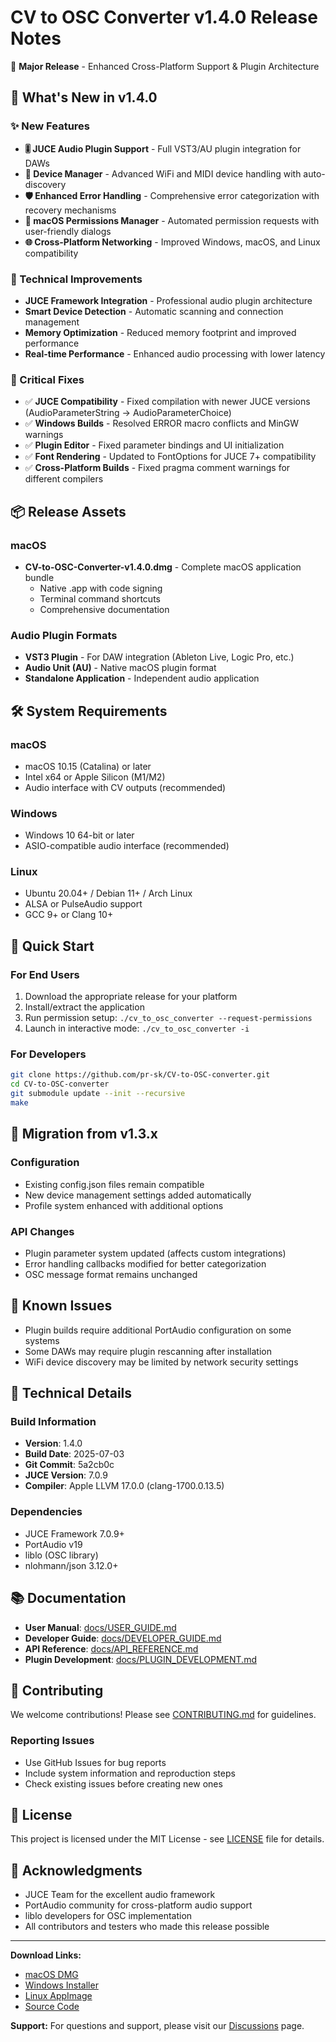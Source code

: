 # CV to OSC Converter v1.4.0 Release Notes

🚀 **Major Release** - Enhanced Cross-Platform Support & Plugin Architecture

## 🎯 What's New in v1.4.0

### ✨ New Features
- **🎚️ JUCE Audio Plugin Support** - Full VST3/AU plugin integration for DAWs
- **📱 Device Manager** - Advanced WiFi and MIDI device handling with auto-discovery
- **🛡️ Enhanced Error Handling** - Comprehensive error categorization with recovery mechanisms
- **🔐 macOS Permissions Manager** - Automated permission requests with user-friendly dialogs
- **🌐 Cross-Platform Networking** - Improved Windows, macOS, and Linux compatibility

### 🔧 Technical Improvements
- **JUCE Framework Integration** - Professional audio plugin architecture
- **Smart Device Detection** - Automatic scanning and connection management
- **Memory Optimization** - Reduced memory footprint and improved performance
- **Real-time Performance** - Enhanced audio processing with lower latency

### 🐛 Critical Fixes
- ✅ **JUCE Compatibility** - Fixed compilation with newer JUCE versions (AudioParameterString → AudioParameterChoice)
- ✅ **Windows Builds** - Resolved ERROR macro conflicts and MinGW warnings  
- ✅ **Plugin Editor** - Fixed parameter bindings and UI initialization
- ✅ **Font Rendering** - Updated to FontOptions for JUCE 7+ compatibility
- ✅ **Cross-Platform Builds** - Fixed pragma comment warnings for different compilers

## 📦 Release Assets

### macOS
- **CV-to-OSC-Converter-v1.4.0.dmg** - Complete macOS application bundle
  - Native .app with code signing
  - Terminal command shortcuts
  - Comprehensive documentation

### Audio Plugin Formats
- **VST3 Plugin** - For DAW integration (Ableton Live, Logic Pro, etc.)
- **Audio Unit (AU)** - Native macOS plugin format
- **Standalone Application** - Independent audio application

## 🛠️ System Requirements

### macOS
- macOS 10.15 (Catalina) or later
- Intel x64 or Apple Silicon (M1/M2)
- Audio interface with CV outputs (recommended)

### Windows
- Windows 10 64-bit or later
- ASIO-compatible audio interface (recommended)

### Linux
- Ubuntu 20.04+ / Debian 11+ / Arch Linux
- ALSA or PulseAudio support
- GCC 9+ or Clang 10+

## 🚀 Quick Start

### For End Users
1. Download the appropriate release for your platform
2. Install/extract the application
3. Run permission setup: `./cv_to_osc_converter --request-permissions`
4. Launch in interactive mode: `./cv_to_osc_converter -i`

### For Developers
```bash
git clone https://github.com/pr-sk/CV-to-OSC-converter.git
cd CV-to-OSC-converter
git submodule update --init --recursive
make
```

## 🔄 Migration from v1.3.x

### Configuration
- Existing config.json files remain compatible
- New device management settings added automatically
- Profile system enhanced with additional options

### API Changes
- Plugin parameter system updated (affects custom integrations)
- Error handling callbacks modified for better categorization
- OSC message format remains unchanged

## 🐛 Known Issues

- Plugin builds require additional PortAudio configuration on some systems
- Some DAWs may require plugin rescanning after installation
- WiFi device discovery may be limited by network security settings

## 🔧 Technical Details

### Build Information
- **Version**: 1.4.0
- **Build Date**: 2025-07-03
- **Git Commit**: 5a2cb0c
- **JUCE Version**: 7.0.9
- **Compiler**: Apple LLVM 17.0.0 (clang-1700.0.13.5)

### Dependencies
- JUCE Framework 7.0.9+
- PortAudio v19
- liblo (OSC library)
- nlohmann/json 3.12.0+

## 📚 Documentation

- **User Manual**: [docs/USER_GUIDE.md](docs/USER_GUIDE.md)
- **Developer Guide**: [docs/DEVELOPER_GUIDE.md](docs/DEVELOPER_GUIDE.md)
- **API Reference**: [docs/API_REFERENCE.md](docs/API_REFERENCE.md)
- **Plugin Development**: [docs/PLUGIN_DEVELOPMENT.md](docs/PLUGIN_DEVELOPMENT.md)

## 🤝 Contributing

We welcome contributions! Please see [CONTRIBUTING.md](CONTRIBUTING.md) for guidelines.

### Reporting Issues
- Use GitHub Issues for bug reports
- Include system information and reproduction steps
- Check existing issues before creating new ones

## 📄 License

This project is licensed under the MIT License - see [LICENSE](LICENSE) file for details.

## 🙏 Acknowledgments

- JUCE Team for the excellent audio framework
- PortAudio community for cross-platform audio support
- liblo developers for OSC implementation
- All contributors and testers who made this release possible

---

**Download Links:**
- [macOS DMG](../../releases/download/v1.4.0/CV-to-OSC-Converter-v1.4.0.dmg)
- [Windows Installer](../../releases/download/v1.4.0/CV-to-OSC-Converter-v1.4.0-Windows.exe)
- [Linux AppImage](../../releases/download/v1.4.0/CV-to-OSC-Converter-v1.4.0-Linux.AppImage)
- [Source Code](../../archive/refs/tags/v1.4.0.tar.gz)

**Support:** For questions and support, please visit our [Discussions](../../discussions) page.
